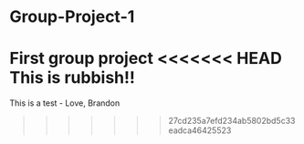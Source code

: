 # Group-Project-1
First group project
<<<<<<< HEAD
This is rubbish!!
=======

This is a test - Love, Brandon
>>>>>>> 27cd235a7efd234ab5802bd5c33eadca46425523
